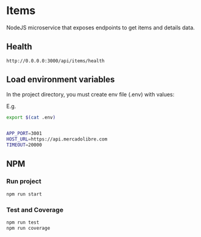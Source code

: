 # Items

NodeJS microservice that exposes endpoints to get items and details data.

## Health

```url
http://0.0.0.0:3000/api/items/health
```

## Load environment variables

In the project directory, you must create env file (.env) with values:

E.g.

```bash
export $(cat .env)


APP_PORT=3001
HOST_URL=https://api.mercadolibre.com
TIMEOUT=20000
```

## NPM

### Run project

```bash
npm run start
```

### Test and Coverage

```bash
npm run test
npm run coverage
```
